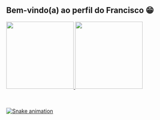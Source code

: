 ## Bem-vindo(a) ao perfil do Francisco 😁

 <div>
  <a href="https://github.com/Francisco">
  <img height="180em" src="https://github-readme-stats.vercel.app/api?username=Francisco&show_icons=true&theme=tokyonight&include_all_commits=true&count_private=true"/>
  <img height="180em" src="https://github-readme-stats.vercel.app/api/top-langs/?username=Francisco&layout=compact&langs_count=6&theme=tokyonight"/>
</div>
<div style="display: inline_block"><br>
 
</div>
 
 <br>
 
  
 
  ![Snake animation](https://github.com/Francisco/Francisco/blob/output/github-contribution-grid-snake.svg)

</div>
